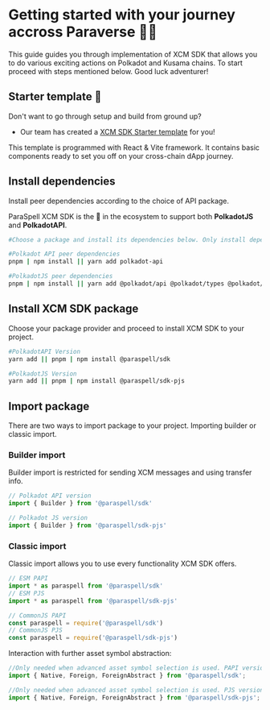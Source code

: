 # Getting started with your journey accross Paraverse 👨‍🚀

This guide guides you through implementation of XCM SDK that allows you to do various exciting actions on Polkadot and Kusama chains. To start proceed with steps mentioned below. Good luck adventurer!

## Starter template 🛫
Don't want to go through setup and build from ground up? 
- Our team has created a [XCM SDK Starter template](https://github.com/paraspell/xcm-sdk-template) for you! 

This template is programmed with React & Vite framework. It contains basic components ready to set you off on your cross-chain dApp journey.

## Install dependencies
Install peer dependencies according to the choice of API package. 

ParaSpell XCM SDK is the 🥇 in the ecosystem to support both **PolkadotJS** and **PolkadotAPI**.

```bash
#Choose a package and install its dependencies below. Only install dependencies for SDK Version you wish to use (Either PAPI or PJS)

#Polkadot API peer dependencies
pnpm | npm install || yarn add polkadot-api

#PolkadotJS peer dependencies
pnpm | npm install || yarn add @polkadot/api @polkadot/types @polkadot/api-base @polkadot/util @polkadot/util-crypto
```

## Install XCM SDK package
Choose your package provider and proceed to install XCM SDK to your project.
```sh
#PolkadotAPI Version
yarn add || pnpm | npm install @paraspell/sdk

#PolkadotJS Version
yarn add || pnpm | npm install @paraspell/sdk-pjs
```

## Import package
There are two ways to import package to your project. Importing builder or classic import.

### Builder import
Builder import is restricted for sending XCM messages and using transfer info.
```js
// Polkadot API version
import { Builder } from '@paraspell/sdk'

// Polkadot JS version
import { Builder } from '@paraspell/sdk-pjs'
```

### Classic import
Classic import allows you to use every functionality XCM SDK offers.
```js
// ESM PAPI
import * as paraspell from '@paraspell/sdk'
// ESM PJS
import * as paraspell from '@paraspell/sdk-pjs'

// CommonJS PAPI
const paraspell = require('@paraspell/sdk')
// CommonJS PJS
const paraspell = require('@paraspell/sdk-pjs')
```

Interaction with further asset symbol abstraction:
```js 
//Only needed when advanced asset symbol selection is used. PAPI version.
import { Native, Foreign, ForeignAbstract } from '@paraspell/sdk'; 

//Only needed when advanced asset symbol selection is used. PJS version.
import { Native, Foreign, ForeignAbstract } from '@paraspell/sdk-pjs'; 
```